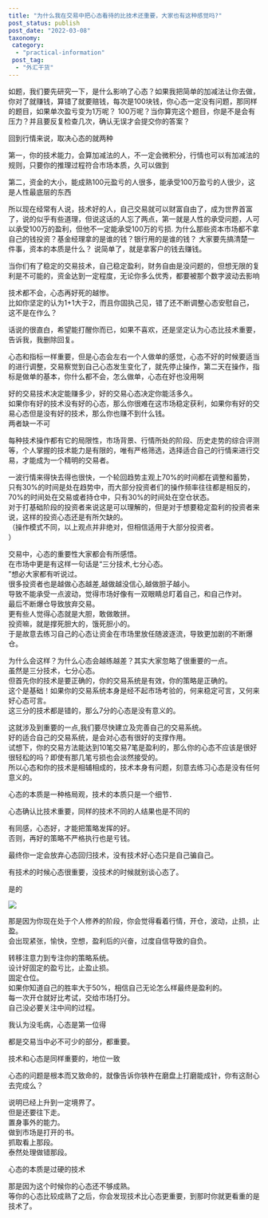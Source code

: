 ```yaml
---
title: "为什么我在交易中把心态看待的比技术还重要，大家也有这种感觉吗?"
post_status: publish
post_date: "2022-03-08"
taxonomy:
 category: 
  - "practical-information"
 post_tag: 
  - "外汇干货"
---
```


如题，我们要先研究一下，是什么影响了心态？如果我把简单的加减法让你去做，你对了就赚钱，算错了就要赔钱，每次是100块钱，你心态一定没有问题，那同样的题目，如果单次盈亏变为1万呢？ 100万呢？当你算完这个题目，你是不是会有压力？并且要反复检查几次，确认无误才会提交你的答案？

回到行情来说，取决心态的就两种

第一，你的技术能力，会算加减法的人，不一定会微积分，行情也可以有加减法的规则，只要你的推理过程符合市场本质，久可以做到

第二，资金的大小，能成熟100元盈亏的人很多，能承受100万盈亏的人很少，这是人性最底层的东西

所以现在经常有人说，技术好的人，自己交易就可以财富自由了，成为世界首富了，说的似乎有些道理，但说这话的人忘了两点，第一就是人性的承受问题，人可以承受100万的盈利，但他不一定能承受100万的亏损. 为什么那些资本市场都不拿自己的钱投资？基金经理拿的是谁的钱？银行用的是谁的钱？ 大家要先搞清楚一件事，资本的本质是什么？ 说简单了，就是拿客户的钱去赚钱。  

当你们有了稳定的交易技术，自己稳定盈利，财务自由是没问题的，但想无限的复利是不可能的，资金达到一定程度，无论你多么优秀，都要被那个数字波动去影响

技术都不会，心态再好死的越惨。  
比如你坚定的认为1+1大于2，而且你固执己见，错了还不断调整心态安慰自己，这不是在作么？

话说的很直白，希望能打醒你而已，如果不喜欢，还是坚定认为心态比技术重要，告诉我，我删除回复。  

心态和指标一样重要，但是心态会左右一个人做单的感觉，心态不好的时候要适当的进行调整，交易察觉到自己心态发生变化了，就先停止操作，第二天在操作，指标是做单的基本，你什么都不会，怎么做单，心态在好也没用啊

好的交易技术决定能赚多少，好的交易心态决定你能活多久。  
如果你有好的技术没有好的心态，那么你很难在这市场稳定获利，如果你有好的交易心态但是没有好的技术，那么你也赚不到什么钱。  
两者缺一不可

每种技术操作都有它的局限性，市场背景、行情所处的阶段、历史走势的综合评测等，个人掌握的技术能力是有限的，唯有严格筛选，选择适合自己的行情来进行交易，才能成为一个精明的交易者。  

一波行情来得快去得也很快，一个轮回趋势主观上70%的时间都在调整和蓄势，只有30%的时间是处在趋势中，而大部分投资者们的操作频率往往都是相反的，70%的时间处在交易或者持仓中，只有30%的时间处在空仓状态。  
对于打基础阶段的投资者来说这是可以理解的，但是对于想要稳定盈利的投资者来说，这样的投资心态还是有所欠缺的。  
（操作模式不同，以上观点并非绝对，但相信适用于大部分投资者。  
）

交易中，心态的重要性大家都会有所感悟。  
在市场中更是有这样一句话是“三分技术,七分心态。  
”想必大家都有听说过。  
很多投资者也是越做心态越差,越做越没信心,越做胆子越小。  
导致不能承受一点波动，觉得市场好像有一双眼睛总盯着自己，和自己作对。  
最后不断爆仓导致放弃交易。  
更有些人觉得心态就是大胆，敢做敢拼。  
投资嘛，就是撑死胆大的，饿死胆小的。  
于是故意去练习自己的心态让资金在市场里放任随波逐流，导致更加剧的不断爆仓。  

为什么会这样？为什么心态会越练越差？其实大家忽略了很重要的一点。  
虽然是三分技术，七分心态。  
但首先你的技术是要正确的，你的交易系统是有效，你的策略是正确的。  
这个是基础！如果你的交易系统本身是经不起市场考验的，何来稳定可言，又何来好心态可言。  
这三分的技术都是错的，那么7分的心态是没有意义的。  

这就涉及到重要的一点,我们要尽快建立及完善自己的交易系统。  
好的适合自己的交易系统，是会对心态有很好的支撑作用。  
试想下，你的交易方法能达到10笔交易7笔是盈利的，那么你的心态不应该是很好很轻松的吗？即使有那几笔亏损也会淡然接受的。  
所以心态和你的技术是相辅相成的，技术本身有问题，刻意去练习心态是没有任何意义的。  

心态的本质是一种格局观，技术的本质只是一个细节．

心态确认比技术重要，同样的技术不同的人结果也是不同的

有同感，心态好，才能把策略发挥的好。  
否则，再好的策略不严格执行也是亏钱。  

最终你一定会放弃心态回归技术，没有技术好心态只是自己骗自己。  

有技术的时候心态很重要，没技术的时候就别谈心态了。  

是的

![](https://img.dgrhw.net/upload/images/huihu/2020/04/17/110806349.jpg)

那是因为你现在处于个人修养的阶段，你会觉得看着行情，开仓，波动，止损，止盈。  
会出现紧张，愉快，空想，盈利后的兴奋，过度自信导致的自负。  

转移注意力到专注你的策略系统。  
设计好固定的盈亏比，止盈止损。  
固定仓位。  
如果你知道自己的胜率大于50%，相信自己无论怎么样最终是盈利的。  
每一次开仓就好比考试，交给市场打分。  
自己没必要关注中间的过程。  

我认为没毛病，心态是第一位得

都是交易当中必不可少的部分，都重要。  

技术和心态是同样重要的，地位一致

心态的问题是根本而又致命的，就像告诉你铁杵在磨盘上打磨能成针，你有这耐心去完成么？  

说明已经上升到一定境界了。  
但是还要往下走。  
置身事外的能力。  
做到市场是打开的书。  
抓取看上那段。  
泰然处理做错那段。  

心态的本质是过硬的技术

那是因为这个时候你的心态还不够成熟。  
等你的心态比较成熟了之后，你会发现技术比心态更重要，到那时你就更看重的是技术了。

